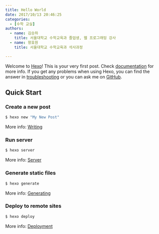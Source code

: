 ```yaml
---
title: Hello World
date: 2017/10/13 20:46:25
categories:
  - [수학 교실]
authors:
  - name: 김승하
    title: 서울대학교 수학교육과 졸업생, 웹 프로그래밍 강사
  - name: 왕효원
    title: 서울대학교 수학교육과 석사과정

---
```

Welcome to [Hexo](https://hexo.io/)! This is your very first post. Check [documentation](https://hexo.io/docs/) for more info. If you get any problems when using Hexo, you can find the answer in [troubleshooting](https://hexo.io/docs/troubleshooting.html) or you can ask me on [GitHub](https://github.com/hexojs/hexo/issues).

## Quick Start

### Create a new post

``` bash
$ hexo new "My New Post"
```

More info: [Writing](https://hexo.io/docs/writing.html)

### Run server

``` bash
$ hexo server
```

More info: [Server](https://hexo.io/docs/server.html)

### Generate static files

``` bash
$ hexo generate
```

More info: [Generating](https://hexo.io/docs/generating.html)

### Deploy to remote sites

``` bash
$ hexo deploy
```

More info: [Deployment](https://hexo.io/docs/deployment.html)
